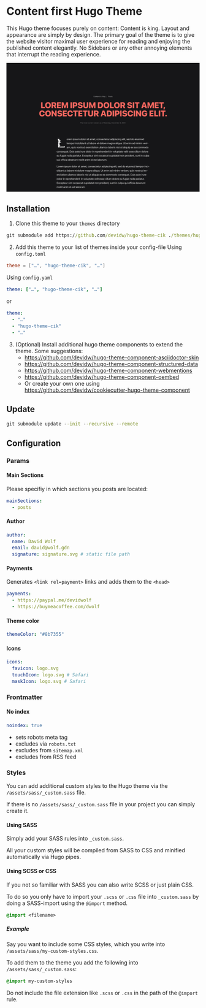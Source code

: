 # Content first Hugo Theme

This Hugo theme focuses purely on content: Content is king. Layout and appearance are simply by design. The primary goal of the theme is to give the website visitor maximal user experience for reading and enjoying the published content elegantly. No Sidebars or any other annoying elements that interrupt the reading experience.

![Screenshot](./images/screenshot.png)

## Installation

<!--
1. Install dependencies: The theme makes use of the following theme components, please follow the instructions of the projects `README.adoc` files:
   1. [Hugo Theme Component: Asciidoctor Skin](https://github.com/devidw/hugo-theme-component-asciidoctor-skin)
-->

1. Clone this theme to your `themes` directory

```cmd
git submodule add https://github.com/devidw/hugo-theme-cik ./themes/hugo-theme-cik
```

2. Add this theme to your list of themes inside your config-file
   Using `config.toml`

```toml
theme = ["…", "hugo-theme-cik", "…"]
```

Using `config.yaml`

```yaml
theme: ["…", "hugo-theme-cik", "…"]
```

or

```yaml
theme:
  - "…"
  - "hugo-theme-cik"
  - "…"
```

3. (Optional) Install additional hugo theme components to extend the theme. Some suggestions:
   * https://github.com/devidw/hugo-theme-component-asciidoctor-skin
   * https://github.com/devidw/hugo-theme-component-structured-data
   * https://github.com/devidw/hugo-theme-component-webmentions
   * https://github.com/devidw/hugo-theme-component-oembed
   * Or create your own one using https://github.com/devidw/cookiecutter-hugo-theme-component

## Update

```cmd
git submodule update --init --recursive --remote
```

## Configuration

### Params

#### Main Sections

Please specifiy in which sections you posts are located:

```yaml
mainSections:
  - posts
```

#### Author

```yaml
author:
  name: David Wolf
  email: david@wolf.gdn
  signature: signature.svg # static file path
```

#### Payments

Generates `<link rel=payment>` links and adds them to the `<head>`

```yaml
payments:
  - https://paypal.me/devidwolf
  - https://buymeacoffee.com/dwolf
```

#### Theme color

```yaml
themeColor: "#8b7355"
```

#### Icons

```yaml
icons:
  favicon: logo.svg
  touchIcon: logo.svg # Safari
  maskIcon: logo.svg # Safari
```

### Frontmatter

#### No index

```yaml
noindex: true
```

- sets robots meta tag
- excludes via `robots.txt`
- excludes from `sitemap.xml`
- excludes from RSS feed

<!-- #### Math
```yaml
math: true
```

* Enables [KaTeX](https://katex.org) math rendering for the given page -->

### Styles

You can add additional custom styles to the Hugo theme via the `/assets/sass/_custom.sass` file.

If there is no `/assets/sass/_custom.sass` file in your project you can simply create it.

#### Using SASS

Simply add your SASS rules into `_custom.sass`.

All your custom styles will be compiled from SASS to CSS and minified automatically via Hugo pipes.

#### Using SCSS or CSS

If you not so familiar with SASS you can also write SCSS or just plain CSS.

To do so you only have to import your `.scss` or `.css` file into `_custom.sass` by doing a SASS-import using the `@import` method.

```sass
@import <filename>
```

##### Example

Say you want to include some CSS styles, which you write into `/assets/sass/my-custom-styles.css`.

To add them to the theme you add the following into `/assets/sass/_custom.sass`:

```sass
@import my-custom-styles
```

Do not include the file extension like `.scss` or `.css` in the path of the `@import` rule.

